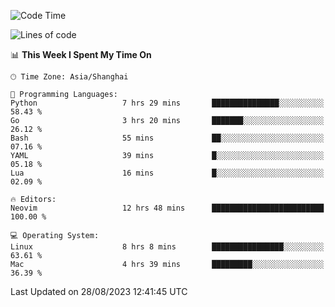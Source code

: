 <!--START_SECTION:waka-->
![Code Time](http://img.shields.io/badge/Code%20Time-1%2C542%20hrs%208%20mins-blue)

![Lines of code](https://img.shields.io/badge/From%20Hello%20World%20I%27ve%20Written-286.3%20thousand%20lines%20of%20code-blue)

📊 **This Week I Spent My Time On** 

```text
🕑︎ Time Zone: Asia/Shanghai

💬 Programming Languages: 
Python                   7 hrs 29 mins       ███████████████░░░░░░░░░░   58.43 % 
Go                       3 hrs 20 mins       ███████░░░░░░░░░░░░░░░░░░   26.12 % 
Bash                     55 mins             ██░░░░░░░░░░░░░░░░░░░░░░░   07.16 % 
YAML                     39 mins             █░░░░░░░░░░░░░░░░░░░░░░░░   05.18 % 
Lua                      16 mins             █░░░░░░░░░░░░░░░░░░░░░░░░   02.09 % 

🔥 Editors: 
Neovim                   12 hrs 48 mins      █████████████████████████   100.00 % 

💻 Operating System: 
Linux                    8 hrs 8 mins        ████████████████░░░░░░░░░   63.61 % 
Mac                      4 hrs 39 mins       █████████░░░░░░░░░░░░░░░░   36.39 % 
```


 Last Updated on 28/08/2023 12:41:45 UTC
<!--END_SECTION:waka-->
